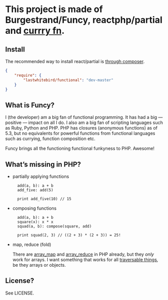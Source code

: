 # This project is made of Burgestrand/Funcy, reactphp/partial and [currry fn](https://habrahabr.ru/post/144160/).

## Install

The recommended way to install react/partial is [through composer](http://getcomposer.org).

```JSON
{
    "require": {
        "lastwhitebird/functional": "dev-master"
    }
}
```

## What is Funcy?

I (the developer) am a big fan of functional programming. It has had a big — positive — impact on all I do. I also am a big fan of scripting languages such as Ruby, Python and PHP. PHP has closures (anonymous functions) as of 5.3, but no equivalents for powerful functions from functional languages such as currying, function composition etc.

Funcy brings all the functioning functional funkyness to PHP. Awesome!

## What’s missing in PHP?

- partially applying functions

        add(a, b): a + b
        add_five: add(5)
        
        print add_five(10) // 15
      
- composing functions
  
        add(a, b): a + b
        square(x): x * x
        squad(a, b): compose(square, add)
        
        print squad(2, 3) // ((2 + 3) * (2 + 3)) = 25!
  
- map, reduce (fold)

  There are [array_map][] and [array_reduce][] in PHP already, but they
  *only* work for arrays. I want something that works for all [traversable things][], be they arrays or objects.

License?
----------
See LICENSE.

[array_map]: http://php.net/array_map
[array_reduce]: http://php.net/array_reduce
[traversable things]: http://php.net/Traversable